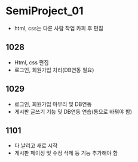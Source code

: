 # SemiProject_01

- html, css는 다른 사람 작업 카피 후 편집

## 1028

- Html, css 편집
- 로그인, 회원가입 처리(DB연동 필요)

## 1029

- 로그인, 회원가입 마무리 및 DB연동
- 게시판 글쓰기 기능 및 DB연동 연습(통으로 바꿔야 함)

## 1101

- 다 날리고 새로 시작
- 게시판 페이징 및 수정 삭제 등 기능 추가해야 함
